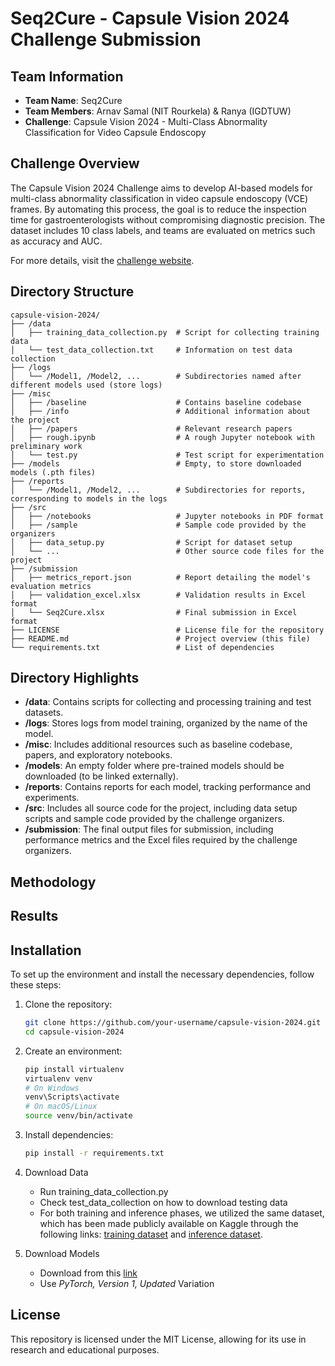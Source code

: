 # Seq2Cure - Capsule Vision 2024 Challenge Submission

## Team Information
- **Team Name**: Seq2Cure
- **Team Members**: Arnav Samal (NIT Rourkela) & Ranya (IGDTUW)
- **Challenge**: Capsule Vision 2024 - Multi-Class Abnormality Classification for Video Capsule Endoscopy

## Challenge Overview
The Capsule Vision 2024 Challenge aims to develop AI-based models for multi-class abnormality classification in video capsule endoscopy (VCE) frames. By automating this process, the goal is to reduce the inspection time for gastroenterologists without compromising diagnostic precision. The dataset includes 10 class labels, and teams are evaluated on metrics such as accuracy and AUC.

For more details, visit the [challenge website](https://misahub.in/cv2024.html).

## Directory Structure

```plaintext
capsule-vision-2024/
├── /data
│   ├── training_data_collection.py  # Script for collecting training data
│   └── test_data_collection.txt     # Information on test data collection
├── /logs
│   └── /Model1, /Model2, ...        # Subdirectories named after different models used (store logs)
├── /misc
│   ├── /baseline                    # Contains baseline codebase
│   ├── /info                        # Additional information about the project
│   ├── /papers                      # Relevant research papers
│   ├── rough.ipynb                  # A rough Jupyter notebook with preliminary work
│   └── test.py                      # Test script for experimentation
├── /models                          # Empty, to store downloaded models (.pth files)
├── /reports
│   └── /Model1, /Model2, ...        # Subdirectories for reports, corresponding to models in the logs
├── /src
│   ├── /notebooks                   # Jupyter notebooks in PDF format
│   ├── /sample                      # Sample code provided by the organizers
│   ├── data_setup.py                # Script for dataset setup
│   └── ...                          # Other source code files for the project
├── /submission
│   ├── metrics_report.json          # Report detailing the model's evaluation metrics
│   ├── validation_excel.xlsx        # Validation results in Excel format
│   └── Seq2Cure.xlsx                # Final submission in Excel format
├── LICENSE                          # License file for the repository
├── README.md                        # Project overview (this file)
└── requirements.txt                 # List of dependencies
```

## Directory Highlights

- **/data**: Contains scripts for collecting and processing training and test datasets.
- **/logs**: Stores logs from model training, organized by the name of the model.
- **/misc**: Includes additional resources such as baseline codebase, papers, and exploratory notebooks.
- **/models**: An empty folder where pre-trained models should be downloaded (to be linked externally).
- **/reports**: Contains reports for each model, tracking performance and experiments.
- **/src**: Includes all source code for the project, including data setup scripts and sample code provided by the challenge organizers.
- **/submission**: The final output files for submission, including performance metrics and the Excel files required by the challenge organizers.

## Methodology

## Results

## Installation

To set up the environment and install the necessary dependencies, follow these steps:

1.	Clone the repository:

    ```bash
    git clone https://github.com/your-username/capsule-vision-2024.git
    cd capsule-vision-2024
    ```

2.	Create an environment:
    ```bash
    pip install virtualenv
    virtualenv venv
    # On Windows
    venv\Scripts\activate
    # On macOS/Linux
    source venv/bin/activate
    ```

3.	Install dependencies:
    ```bash
    pip install -r requirements.txt
    ```
4. Download Data
   - Run training_data_collection.py
   - Check test_data_collection on how to download testing data
   - For both training and inference phases, we utilized the same dataset, which has been made publicly available on Kaggle through the following links: [training dataset](https://www.kaggle.com/datasets/arnavs19/capsule-vision-2024-data) and [inference dataset](https://www.kaggle.com/datasets/arnavs19/capsule-vision-2020-test).
5. Download Models
   - Download from this [link](https://www.kaggle.com/models/arnavs19/capsule-vision-2024-models)
   - Use *PyTorch, Version 1, Updated* Variation

## License

This repository is licensed under the MIT License, allowing for its use in research and educational purposes.